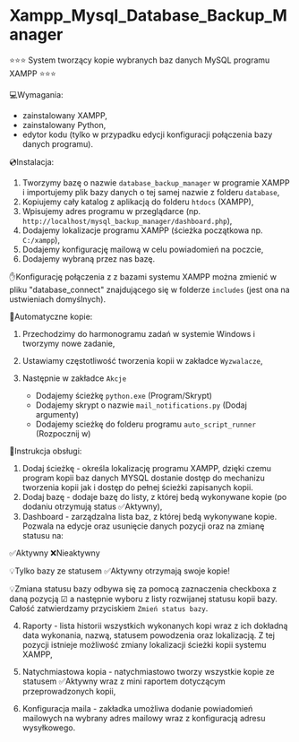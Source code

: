 # Xampp_Mysql_Database_Backup_Manager

⭐⭐⭐ System tworzący kopie wybranych baz danych MySQL programu XAMPP ⭐⭐⭐

💻Wymagania:

- zainstalowany XAMPP,
- zainstalowany Python,
- edytor kodu (tylko w przypadku edycji konfiguracji połączenia bazy danych programu).

💿Instalacja:

1. Tworzymy bazę o nazwie `database_backup_manager` w programie XAMPP i importujemy plik bazy danych o tej samej nazwie z folderu `database`,
2. Kopiujemy cały katalog z aplikacją do folderu `htdocs` (XAMPP),
3. Wpisujemy adres programu w przeglądarce (np. `http://localhost/mysql_backup_manager/dashboard.php`),
4. Dodajemy lokalizacje programu XAMPP (ścieżka początkowa np. `C:/xampp`),
5. Dodajemy konfigurację mailową w celu powiadomień na poczcie,
6. Dodajemy wybraną przez nas bazę.

✋Konfigurację połączenia z z bazami systemu XAMPP można zmienić w pliku "database_connect" znajdującego się w folderze `includes` (jest ona na ustwieniach domyślnych).

🤖Automatyczne kopie:

1. Przechodzimy do harmonogramu zadań w systemie Windows i tworzymy nowe zadanie,
2. Ustawiamy częstotliwość tworzenia kopii w zakładce `Wyzwalacze`,
3. Następnie w zakładce `Akcje`

   - Dodajemy ścieżkę `python.exe` (Program/Skrypt)
   - Dodajemy skrypt o nazwie `mail_notifications.py` (Dodaj argumenty)
   - Dodajemy scieżkę do folderu programu `auto_script_runner` (Rozpocznij w)

🧾Instrukcja obsługi:

1. Dodaj ścieżkę - określa lokalizację programu XAMPP, dzięki czemu program kopii baz danych MYSQL dostanie dostęp do mechanizu tworzenia kopii jak i dostęp do pełnej ścieżki zapisanych kopii.
2. Dodaj bazę - dodaje bazę do listy, z której bedą wykonywane kopie (po dodaniu otrzymują status ✅Aktywny),
3. Dashboard - zarządzalna lista baz, z której bedą wykonywane kopie. Pozwala na edycje oraz usunięcie danych pozycji oraz na zmianę statusu na:

✅Aktywny ❌Nieaktywny

💡Tylko bazy ze statusem ✅Aktywny otrzymają swoje kopie!

💡Zmiana statusu bazy odbywa się za pomocą zaznaczenia checkboxa z daną pozycją ☑ a następnie wyboru z listy rozwijanej statusu kopii bazy. Całość zatwierdzamy przyciskiem `Zmień status bazy`.

4. Raporty - lista historii wszystkich wykonanych kopi wraz z ich dokładną data wykonania, nazwą, statusem powodzenia oraz lokalizacją. Z tej pozycji istnieje możliwość zmiany lokalizacji ścieżki kopii systemu XAMPP,

5. Natychmiastowa kopia - natychmiastowo tworzy wszystkie kopie ze statusem ✅Aktywny wraz z mini raportem dotyczącym przeprowadzonych kopii,

6. Konfiguracja maila - zakładka umożliwa dodanie powiadomień mailowych na wybrany adres mailowy wraz z konfiguracją adresu wysyłkowego.
